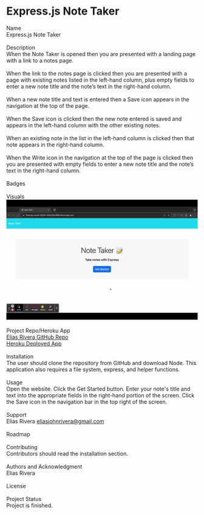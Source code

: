 # Express.js Note Taker

Name
<br>
Express.js Note Taker
<br>
<br>
Description
<br>
When the Note Taker is opened then you are presented with a landing page with a link to a notes page.
<br>
<br>
When the link to the notes page is clicked then you are presented with a page with existing notes listed in the left-hand column, plus empty fields to enter a new note title and the note’s text in the right-hand column.
<br>
<br>
When a new note title and text is entered then a Save icon appears in the navigation at the top of the page.
<br>
<br>
When the Save icon is clicked then the new note entered is saved and appears in the left-hand column with the other existing notes.
<br>
<br>
When an existing note in the list in the left-hand column is clicked then that note appears in the right-hand column.
<br>
<br>
When the Write icon in the navigation at the top of the page is clicked then you are presented with empty fields to enter a new note title and the note’s text in the right-hand column.
<br>
<br>
Badges
<br>
<br>
Visuals
<br>
![](./gif/app.gif)
<br>
<br>
Project Repo/Heroku App
<br>
[Elias Rivera GitHub Repo](https://github.com/eliasjrivera/Express.js-Note-Taker)
<br>
[Heroku Deployed App](https://thawing-ravine-08596-e7ba324e19b6.herokuapp.com/)
<br>
<br>
Installation
<br>
The user should clone the repository from GitHub and download Node. This application also requires a file system, express, and helper functions.
<br>
<br>
Usage
<br> 
Open the website. Click the Get Started button. Enter your note's title and text into the appropriate fields in the right-hand portion of the screen. Click the Save icon in the navigation bar in the top right of the screen.
<br>
<br>
Support
<br>
Elias Rivera
eliasjohnrivera@gmail.com
<br>
<br>
Roadmap
<br>
<br>
Contributing
<br>
Contributors should read the installation section.
<br>
<br>
Authors and Acknowledgment 
<br>
Elias Rivera
<br>
<br>
License
<br>
<br>
Project Status 
<br>
Project is finished. 